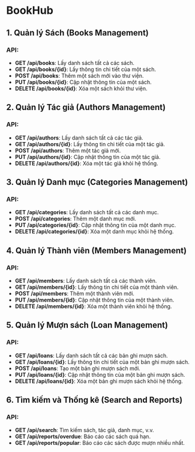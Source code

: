 # BookHub

## 1. Quản lý Sách (Books Management)
### API:
- **GET /api/books**: Lấy danh sách tất cả các sách.
- **GET /api/books/{id}**: Lấy thông tin chi tiết của một sách.
- **POST /api/books**: Thêm một sách mới vào thư viện.
- **PUT /api/books/{id}**: Cập nhật thông tin của một sách.
- **DELETE /api/books/{id}**: Xóa một sách khỏi thư viện.

## 2. Quản lý Tác giả (Authors Management)
### API:
- **GET /api/authors**: Lấy danh sách tất cả các tác giả.
- **GET /api/authors/{id}**: Lấy thông tin chi tiết của một tác giả.
- **POST /api/authors**: Thêm một tác giả mới.
- **PUT /api/authors/{id}**: Cập nhật thông tin của một tác giả.
- **DELETE /api/authors/{id}**: Xóa một tác giả khỏi hệ thống.

## 3. Quản lý Danh mục (Categories Management)
### API:
- **GET /api/categories**: Lấy danh sách tất cả các danh mục.
- **POST /api/categories**: Thêm một danh mục mới.
- **PUT /api/categories/{id}**: Cập nhật thông tin của một danh mục.
- **DELETE /api/categories/{id}**: Xóa một danh mục khỏi hệ thống.

## 4. Quản lý Thành viên (Members Management)
### API:
- **GET /api/members**: Lấy danh sách tất cả các thành viên.
- **GET /api/members/{id}**: Lấy thông tin chi tiết của một thành viên.
- **POST /api/members**: Thêm một thành viên mới.
- **PUT /api/members/{id}**: Cập nhật thông tin của một thành viên.
- **DELETE /api/members/{id}**: Xóa một thành viên khỏi hệ thống.

## 5. Quản lý Mượn sách (Loan Management)
### API:
- **GET /api/loans**: Lấy danh sách tất cả các bản ghi mượn sách.
- **GET /api/loans/{id}**: Lấy thông tin chi tiết của một bản ghi mượn sách.
- **POST /api/loans**: Tạo một bản ghi mượn sách mới.
- **PUT /api/loans/{id}**: Cập nhật thông tin của một bản ghi mượn sách.
- **DELETE /api/loans/{id}**: Xóa một bản ghi mượn sách khỏi hệ thống.

## 6. Tìm kiếm và Thống kê (Search and Reports)
### API:
- **GET /api/search**: Tìm kiếm sách, tác giả, danh mục, v.v.
- **GET /api/reports/overdue**: Báo cáo các sách quá hạn.
- **GET /api/reports/popular**: Báo cáo các sách được mượn nhiều nhất.